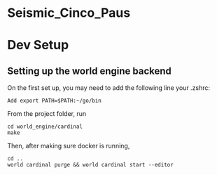 # Seismic_Cinco_Paus

# Dev Setup

## Setting up the world engine backend 
On the first set up, you may need to add the following line your .zshrc:
```
Add export PATH=$PATH:~/go/bin
```
From the project folder, run 
```
cd world_engine/cardinal
make
```
Then, after making sure docker is running,
```
cd .. 
world cardinal purge && world cardinal start --editor
```

